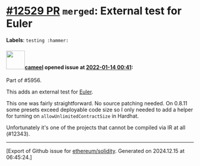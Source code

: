 # [\#12529 PR](https://github.com/ethereum/solidity/pull/12529) `merged`: External test for Euler
**Labels**: `testing :hammer:`


#### <img src="https://avatars.githubusercontent.com/u/137030?v=4" width="50">[cameel](https://github.com/cameel) opened issue at [2022-01-14 00:41](https://github.com/ethereum/solidity/pull/12529):

Part of #5956.

This adds an external test for [Euler](https://github.com/euler-xyz/euler-contracts).

This one was fairly straightforward. No source patching needed. On 0.8.11 some presets exceed deployable code size so I only needed to add a helper for turning on `allowUnlimitedContractSize` in Hardhat.

Unfortunately it's one of the projects that cannot be compiled via IR at all (#12343).




-------------------------------------------------------------------------------



[Export of Github issue for [ethereum/solidity](https://github.com/ethereum/solidity). Generated on 2024.12.15 at 06:45:24.]
